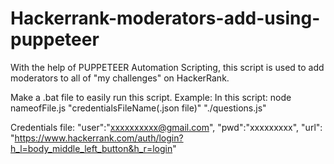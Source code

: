 # Hackerrank-moderators-add-using-puppeteer
With the help of PUPPETEER Automation Scripting, this script is used to add moderators to all of "my challenges" on HackerRank. 

Make a .bat file to easily run this script.
Example: 
In this script: node nameofFile.js "credentialsFileName(.json file)" "./questions.js"

Credentials file:
"user":"xxxxxxxxxx@gmail.com",
"pwd":"xxxxxxxxx",
"url": "https://www.hackerrank.com/auth/login?h_l=body_middle_left_button&h_r=login"
